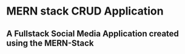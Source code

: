 # MERN stack CRUD Application

## A Fullstack Social Media Application created using the MERN-Stack
